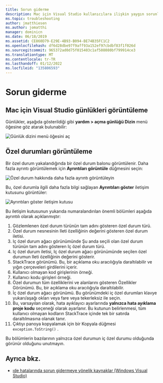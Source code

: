 ```yaml
---
title: Sorun giderme
description: Mac için Visual Studio kullanıcılara ilişkin yaygın sorunlar ve çözümler.
ms.topic: troubleshooting
author: jmatthiesen
ms.author: jomatthi
manager: dominicn
ms.date: 06/18/2019
ms.assetid: CE860D79-E29E-4B93-B094-BE74B35FC1C2
ms.openlocfilehash: df6d28dbe97f9aff93a152ef97cbdbf83f1f026d
ms.sourcegitcommit: 965372ad0d75f015403c1af508080bf799914ce3
ms.translationtype: MT
ms.contentlocale: tr-TR
ms.lasthandoff: 01/12/2022
ms.locfileid: "135806593"
---
```

# <a name="troubleshooting"></a>Sorun giderme

## <a name="viewing-logs-in-visual-studio-for-mac"></a>Mac için Visual Studio günlükleri görüntüleme

Günlükler, aşağıda gösterildiği gibi **yardım > açma günlüğü Dizin** menü öğesine göz atarak bulunabilir:

![Günlük dizini menü öğesini aç](media/troubleshooting-image1.png)

## <a name="viewing-exceptions"></a>Özel durumları görüntüleme

Bir özel durum yakalandığında bir özel durum balonu görüntülenir. Daha fazla ayrıntı görüntülemek için **Ayrıntıları görüntüle** düğmesini seçin:

![Özel durum hakkında daha fazla ayrıntı görüntüleyin](media/troubleshooting-image2.png)

Bu, özel durumla ilgili daha fazla bilgi sağlayan **Ayrıntıları göster** iletişim kutusunu görüntüler:

![Ayrıntıları göster iletişim kutusu](media/troubleshooting-image3.png)

Bu iletişim kutusunun yukarıda numaralandırılan önemli bölümleri aşağıda ayrıntılı olarak açıklanmıştır:

1. Gözlemlenen özel durum türünün tam adını gösteren özel durum türü.
2. Özel durum nesnesinin Ileti özelliğinin değerini gösteren özel durum iletisi.
3. Iç özel durum ağacı görünümünde Şu anda seçili olan özel durum türünün tam adını gösteren Iç özel durum türü.
4. Iç özel durum iletisi, Iç özel durum ağacı görünümünde seçilen özel durumun Ileti özelliğinin değerini gösterir.
5. StackTrace görünümü. Bu, bir açıklama oku aracılığıyla daraltılabilir ve yığın çerçeveleri girdilerini içerir.
6. Kullanıcı olmayan kod girişlerinin örneği.
7. Kullanıcı kodu girişleri örneği.
8. Özel durumun tüm özelliklerini ve alanlarını gösteren Özellikler Görünümü. Bu, bir açıklama oku aracılığıyla daraltılabilir.
9. İç özel durum ağacı görünümü. Bu görünümdeki iç özel durumları klavye yukarı/aşağı okları veya fare veya tekerleksiz ile seçin.
10. Bu, varsayılan olarak, hata ayıklayıcı ayarlarında **yalnızca hata ayıklama proje kodu** seçeneği olarak ayarlanır. Bu kutunun belirlenmesi, tüm kullanıcı olmayan kodların StackTrace içinde tek bir satırda daraltılmasına olanak tanır.
11. Çıktıyı panoya kopyalamak için bir Kopyala düğmesi `exception.ToString()` .

Bu bölümlerin bazılarının yalnızca özel durumun iç özel durumu olduğunda görünür olduğunu unutmayın.

## <a name="see-also"></a>Ayrıca bkz.

- [ıde hatalarında sorun gidermeye yönelik kaynaklar (Windows Visual Studio)](/visualstudio/ide/reference/resources-for-troubleshooting-integrated-development-environment-errors)
